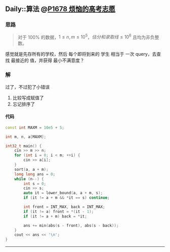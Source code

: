 ## Daily::算法 @[P1678 烦恼的高考志愿](https://www.luogu.com.cn/problem/P1678)
### 思路
> 对于 100% 的数据，$1≤n,m≤10^5$，$估分和录取线 ≤10^6$ 且均为非负整数。

感觉就是先存所有的学校，然后 每个即将到来的 学生 相当于 一次 query，去查找 最接近的 值，并获得 最小不满意度？

### 解
过了，不过犯了小错误
1. 比较写成赋值了
2. 忘记排序了

#### 代码
```cpp
const int MAXM = 10e5 + 5;

int m, n, a[MAXM];

int32_t main() {
    cin >> m >> n;
    for (int i = 0; i < m; ++i) {
        cin >> a[i];
    }
    sort(a, a + m);
    long long ans = 0;
    while (n--) {
        int s = 0;
        cin >> s;
        auto it = lower_bound(a, a + m, s);
        if (it != a + m && *it == s) continue;

        int front = INT_MAX, back = INT_MAX;
        if (it != a) front = *(it - 1);
        if (it != a + m) back = *it;

        ans += min(abs(s - front), abs(s - back));
    }
    cout << ans << '\n';
}
```

---
